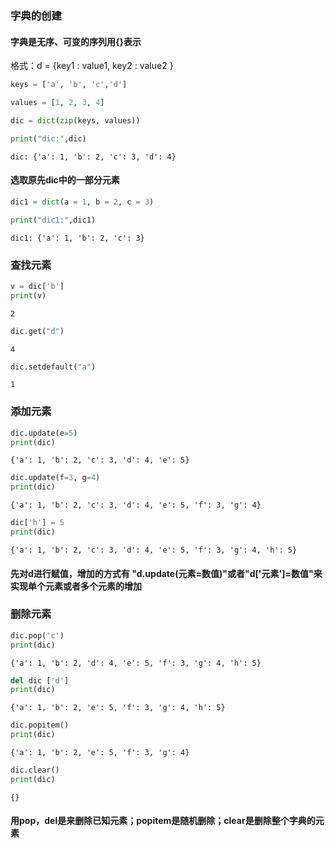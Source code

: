 
### 字典的创建

#### 字典是无序、可变的序列用{}表示
格式：d = {key1 : value1, key2 : value2 }


```python
keys = ['a', 'b', 'c','d']
```


```python
values = [1, 2, 3, 4]
```


```python
dic = dict(zip(keys, values))
```


```python
print("dic:",dic)
```

    dic: {'a': 1, 'b': 2, 'c': 3, 'd': 4}
    

#### 选取原先dic中的一部分元素


```python
dic1 = dict(a = 1, b = 2, c = 3)
```


```python
print("dic1:",dic1)
```

    dic1: {'a': 1, 'b': 2, 'c': 3}
    

### 查找元素


```python
v = dic['b']
print(v)
```

    2
    


```python
dic.get("d")
```




    4




```python
dic.setdefault("a")
```




    1



### 添加元素


```python
dic.update(e=5)
print(dic)
```

    {'a': 1, 'b': 2, 'c': 3, 'd': 4, 'e': 5}
    


```python
dic.update(f=3, g=4)
print(dic)
```

    {'a': 1, 'b': 2, 'c': 3, 'd': 4, 'e': 5, 'f': 3, 'g': 4}
    


```python
dic['h'] = 5
print(dic)
```

    {'a': 1, 'b': 2, 'c': 3, 'd': 4, 'e': 5, 'f': 3, 'g': 4, 'h': 5}
    

#### 先对d进行赋值，增加的方式有 "d.update(元素=数值)"或者"d['元素']=数值"来实现单个元素或者多个元素的增加

### 删除元素


```python
dic.pop('c')
print(dic)
```

    {'a': 1, 'b': 2, 'd': 4, 'e': 5, 'f': 3, 'g': 4, 'h': 5}
    


```python
del dic ['d']
print(dic)
```

    {'a': 1, 'b': 2, 'e': 5, 'f': 3, 'g': 4, 'h': 5}
    


```python
dic.popitem()
print(dic)
```

    {'a': 1, 'b': 2, 'e': 5, 'f': 3, 'g': 4}
    


```python
dic.clear()
print(dic)
```

    {}
    

#### 用pop，del是来删除已知元素；popitem是随机删除；clear是删除整个字典的元素
